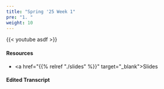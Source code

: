 ```yaml
---
title: "Spring '25 Week 1"
pre: "1. "
weight: 10
---
```


{{< youtube asdf >}}

#### Resources

* <a href="{{% relref "./slides" %}}" target="_blank">Slides</a>

#### Edited Transcript

